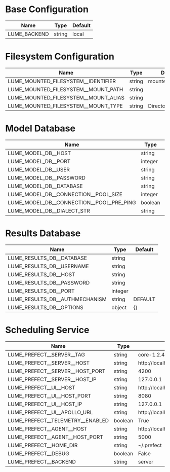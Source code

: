 # Base Configuration
|    Name    | Type |Default|
|------------|------|-------|
|LUME_BACKEND|string|local  |


# Filesystem Configuration
|                Name                | Type |     Default     |
|------------------------------------|------|-----------------|
|LUME_MOUNTED_FILESYSTEM__IDENTIFIER |string|mounted          |
|LUME_MOUNTED_FILESYSTEM__MOUNT_PATH |string|                 |
|LUME_MOUNTED_FILESYSTEM__MOUNT_ALIAS|string|                 |
|LUME_MOUNTED_FILESYSTEM__MOUNT_TYPE |string|DirectoryOrCreate|


# Model Database
|                  Name                  | Type  |   Default   |
|----------------------------------------|-------|-------------|
|LUME_MODEL_DB__HOST                     |string |             |
|LUME_MODEL_DB__PORT                     |integer|             |
|LUME_MODEL_DB__USER                     |string |             |
|LUME_MODEL_DB__PASSWORD                 |string |             |
|LUME_MODEL_DB__DATABASE                 |string |             |
|LUME_MODEL_DB__CONNECTION__POOL_SIZE    |integer|             |
|LUME_MODEL_DB__CONNECTION__POOL_PRE_PING|boolean|True         |
|LUME_MODEL_DB__DIALECT_STR              |string |mysql+pymysql|


# Results Database
|             Name             | Type  |Default|
|------------------------------|-------|-------|
|LUME_RESULTS_DB__DATABASE     |string |       |
|LUME_RESULTS_DB__USERNAME     |string |       |
|LUME_RESULTS_DB__HOST         |string |       |
|LUME_RESULTS_DB__PASSWORD     |string |       |
|LUME_RESULTS_DB__PORT         |integer|       |
|LUME_RESULTS_DB__AUTHMECHANISM|string |DEFAULT|
|LUME_RESULTS_DB__OPTIONS      |object |{}     |


# Scheduling Service
|              Name              | Type  |           Default           |
|--------------------------------|-------|-----------------------------|
|LUME_PREFECT__SERVER__TAG       |string |core-1.2.4                   |
|LUME_PREFECT__SERVER__HOST      |string |http://localhost             |
|LUME_PREFECT__SERVER__HOST_PORT |string |4200                         |
|LUME_PREFECT__SERVER__HOST_IP   |string |127.0.0.1                    |
|LUME_PREFECT__UI__HOST          |string |http://localhost             |
|LUME_PREFECT__UI__HOST_PORT     |string |8080                         |
|LUME_PREFECT__UI__HOST_IP       |string |127.0.0.1                    |
|LUME_PREFECT__UI__APOLLO_URL    |string |http://localhost:4200/graphql|
|LUME_PREFECT__TELEMETRY__ENABLED|boolean|True                         |
|LUME_PREFECT__AGENT__HOST       |string |http://localhost             |
|LUME_PREFECT__AGENT__HOST_PORT  |string |5000                         |
|LUME_PREFECT__HOME_DIR          |string |~/.prefect                   |
|LUME_PREFECT__DEBUG             |boolean|False                        |
|LUME_PREFECT__BACKEND           |string |server                       |
